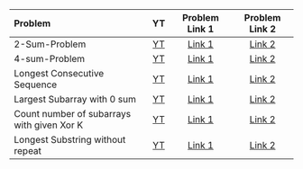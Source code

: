| Problem | YT | Problem Link 1 | Problem Link 2 |
| :--- | :---: | :---: | :---: |
| 2-Sum-Problem | [YT](https://youtu.be/dRUpbt8vHpo) |	[Link 1](https://www.codingninjas.com/codestudio/problems/pair-sum_697295?topList=striver-sde-sheet-problems&utm_source=striver&utm_medium=website) | [Link 2](https://leetcode.com/problems/two-sum/) |
| 4-sum-Problem | [YT](https://youtu.be/4ggF3tXIAp0) |	[Link 1](https://www.codingninjas.com/codestudio/problems/983605?topList=striver-sde-sheet-problems&utm_source=striver&utm_medium=website) | [Link 2](https://leetcode.com/problems/4sum/) |
| Longest Consecutive Sequence | [YT](https://youtu.be/qgizvmgeyUM) |	[Link 1](https://www.codingninjas.com/codestudio/problems/759408?topList=striver-sde-sheet-problems&utm_source=striver&utm_medium=website) | [Link 2](https://leetcode.com/problems/longest-consecutive-sequence/) |
| Largest Subarray with 0 sum | [YT](https://youtu.be/xmguZ6GbatA) |	[Link 1](https://www.codingninjas.com/codestudio/problems/920321?topList=striver-sde-sheet-problems&utm_source=striver&utm_medium=website) | [Link 2](https://practice.geeksforgeeks.org/problems/largest-subarray-with-0-sum/1) |
| Count number of subarrays with given Xor K | [YT](https://youtu.be/lO9R5CaGRPY) |	[Link 1](https://www.codingninjas.com/codestudio/problems/1115652?topList=striver-sde-sheet-problems&utm_source=striver&utm_medium=website) | [Link 2](https://www.interviewbit.com/problems/subarray-with-given-xor/) |
| Longest Substring without repeat | [YT](https://youtu.be/qtVh-XEpsJo) |	[Link 1](https://www.codingninjas.com/codestudio/problems/630418?topList=striver-sde-sheet-problems&utm_source=striver&utm_medium=website) | [Link 2](https://leetcode.com/problems/longest-substring-without-repeating-characters/) |
